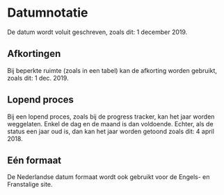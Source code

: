 # Datumnotatie 

De datum wordt voluit geschreven, zoals dit: 1 december 2019.

## Afkortingen
Bij beperkte ruimte (zoals in een tabel) kan de afkorting worden gebruikt, zoals dit: 1 dec. 2019.

## Lopend proces
Bij een lopend proces, zoals bij de progress tracker, kan het jaar worden weggelaten. Enkel de dag en de maand is dan voldoende. Echter, als de status een jaar oud is, dan kan het jaar worden getoond zoals dit: 4 april 2018.

## Eén formaat
De Nederlandse datum formaat wordt ook gebruikt voor de Engels- en Franstalige site.